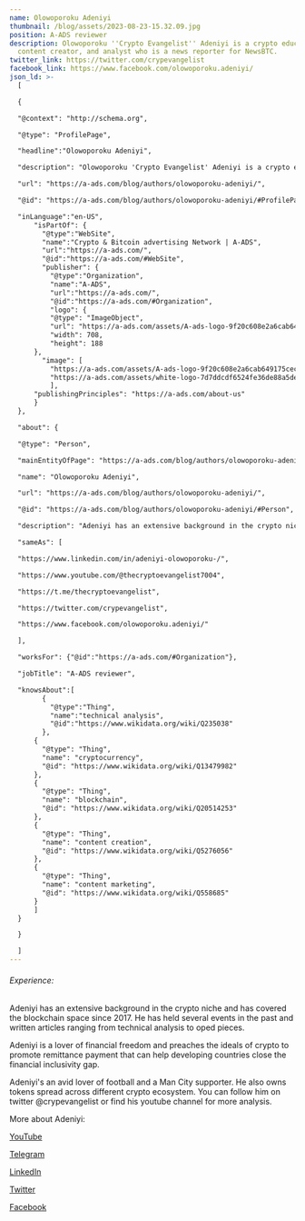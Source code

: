 ```yaml
---
name: Olowoporoku Adeniyi
thumbnail: /blog/assets/2023-08-23-15.32.09.jpg
position: A-ADS reviewer
description: Olowoporoku ''Crypto Evangelist'' Adeniyi is a crypto educator,
  content creator, and analyst who is a news reporter for NewsBTC.
twitter_link: https://twitter.com/crypevangelist
facebook_link: https://www.facebook.com/olowoporoku.adeniyi/
json_ld: >-
  [

  {

  "@context": "http://schema.org",

  "@type": "ProfilePage",

  "headline":"Olowoporoku Adeniyi",

  "description": "Olowoporoku 'Crypto Evangelist' Adeniyi is a crypto educator, content creator, and analyst who is a news reporter for NewsBTC.",

  "url": "https://a-ads.com/blog/authors/olowoporoku-adeniyi/",

  "@id": "https://a-ads.com/blog/authors/olowoporoku-adeniyi/#ProfilePage",

  "inLanguage":"en-US",
      "isPartOf": {
        "@type":"WebSite",
        "name":"Crypto & Bitcoin advertising Network | A-ADS",
        "url":"https://a-ads.com/",
        "@id":"https://a-ads.com/#WebSite",
        "publisher": {
          "@type":"Organization",
          "name":"A-ADS",
          "url":"https://a-ads.com/",
          "@id":"https://a-ads.com/#Organization",   
          "logo": {
          "@type": "ImageObject",
          "url": "https://a-ads.com/assets/A-ads-logo-9f20c608e2a6cab649175cec3c3976253264542bc7b570a5de64eb3e206b5935.svg",
          "width": 708,
          "height": 188
      },
  	    "image": [
          "https://a-ads.com/assets/A-ads-logo-9f20c608e2a6cab649175cec3c3976253264542bc7b570a5de64eb3e206b5935.svg",
          "https://a-ads.com/assets/white-logo-7d7ddcdf6524fe36de88a5de9e76e6c6a6401b5e78910c27c1f0e7213cdc97bb.svg"
          ],
  	  "publishingPrinciples": "https://a-ads.com/about-us"
      }
  },

  "about": {

  "@type": "Person",

  "mainEntityOfPage": "https://a-ads.com/blog/authors/olowoporoku-adeniyi/",

  "name": "Olowoporoku Adeniyi",

  "url": "https://a-ads.com/blog/authors/olowoporoku-adeniyi/",

  "@id": "https://a-ads.com/blog/authors/olowoporoku-adeniyi/#Person",

  "description": "Adeniyi has an extensive background in the crypto niche and has covered the blockchain space since 2017. He has held several events in the past and written articles ranging from technical analysis to oped pieces. Adeniyi is a lover of financial freedom and preaches the ideals of crypto to promote remittance payment that can help developing countries close the financial inclusivity gap. Adeniyi's an avid lover of football and a Man City supporter. He also owns tokens spread across different crypto ecosystem. You can follow him on twitter @crypevangelist or find his youtube channel for more analysis.",

  "sameAs": [

  "https://www.linkedin.com/in/adeniyi-olowoporoku-/",

  "https://www.youtube.com/@thecryptoevangelist7004",

  "https://t.me/thecryptoevangelist",

  "https://twitter.com/crypevangelist",

  "https://www.facebook.com/olowoporoku.adeniyi/"

  ],

  "worksFor": {"@id":"https://a-ads.com/#Organization"},

  "jobTitle": "A-ADS reviewer",

  "knowsAbout":[
        {
          "@type":"Thing",
          "name":"technical analysis",
          "@id":"https://www.wikidata.org/wiki/Q235038"
        },
      {
        "@type": "Thing",
        "name": "cryptocurrency",
        "@id": "https://www.wikidata.org/wiki/Q13479982"
      },
      {
        "@type": "Thing",
        "name": "blockchain",
        "@id": "https://www.wikidata.org/wiki/Q20514253"
      },
      {
        "@type": "Thing",
        "name": "content creation",
        "@id": "https://www.wikidata.org/wiki/Q5276056"
      },
      {
        "@type": "Thing",
        "name": "content marketing",
        "@id": "https://www.wikidata.org/wiki/Q558685"
      }
      ]
  }

  }

  ]
---
```

###### Experience:

Adeniyi has an extensive background in the crypto niche and has covered the blockchain space since 2017. He has held several events in the past and written articles ranging from technical analysis to oped pieces.

Adeniyi is a lover of financial freedom and preaches the ideals of crypto to promote remittance payment that can help developing countries close the financial inclusivity gap.

Adeniyi's an avid lover of football and a Man City supporter. He also owns tokens spread across different crypto ecosystem. You can follow him on twitter @crypevangelist or find his youtube channel for more analysis.

M﻿ore about Adeniyi:

[Y﻿ouTube](https://www.youtube.com/@thecryptoevangelist7004) 

[T﻿elegram](https://t.me/thecryptoevangelist)

[L﻿inkedIn](https://www.linkedin.com/in/adeniyi-olowoporoku-/)

[T﻿witter](https://twitter.com/crypevangelist)

[F﻿acebook](https://www.facebook.com/olowoporoku.adeniyi/)